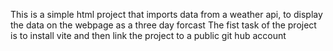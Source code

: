 This is a simple html project that imports data from a weather api, to display the data on the webpage as a three day forcast
The fist task of the project is to install vite and then link the project to a public git hub account
